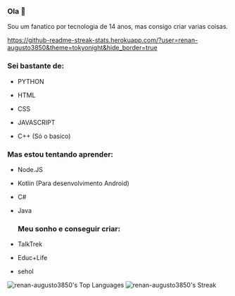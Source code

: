 ### Ola 👋
Sou um fanatico por tecnologia de 14 anos, mas consigo
criar varias coisas.

https://github-readme-streak-stats.herokuapp.com/?user=renan-augusto3850&theme=tokyonight&hide_border=true

### Sei bastante de:

* PYTHON

* HTML

* CSS

* JAVASCRIPT

* C++ (Só o basico)

### Mas estou tentando aprender:

* Node.JS

* Kotlin (Para desenvolvimento Android)

* C#

* Java

  ### Meu sonho e conseguir criar:

* TalkTrek

* Educ+Life

* sehol

![renan-augusto3850's Top Languages](https://github-readme-stats.vercel.app/api/top-langs/?username=renan-augusto3850&theme=tokyonight&show_icons=true&hide_border=true&layout=compact)
![renan-augusto3850's Streak](https://github-readme-streak-stats.herokuapp.com/?user=renan-augusto3850&theme=tokyonight&hide_border=true)
